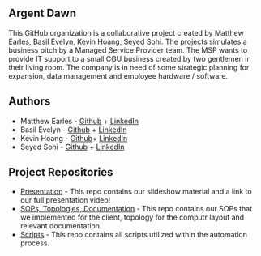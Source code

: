 ## Argent Dawn

This GitHub organization is a collaborative project created by Matthew Earles, Basil Evelyn, Kevin Hoang, Seyed Sohi. The projects simulates a business pitch by a Managed Service Provider team. The MSP wants to provide IT support to a small 
 CGU business created by two gentlemen in their living room. The company is in need of some strategic planning for expansion, data management and employee hardware / software.

## Authors

* Matthew Earles - [Github](https://github.com/Matt01965) + [LinkedIn](www.linkedin.com/in/matthew-earles) 
* Basil Evelyn - [Github](https://github.com/Copperlitt) + [LinkedIn](https://www.linkedin.com/in/basil-evelyn-455201262/)
* Kevin Hoang - [Github](https://github.com/KevinVanHoang)+ [LinkedIn](https://www.linkedin.com/in/kevinvanhoang/)
* Seyed Sohi - [Github](https://github.com/armoon1) + [LinkedIn](http://www.linkedin.com/in/seyed-sohi)

## Project Repositories

* [Presentation](https://github.com/Argent-Daw/Presentation) - This repo contains our slideshow material and a link to our full presentation video!
* [SOPs, Topologies, Documentation](https://github.com/Argent-Daw/SOP-Topologies-Documentation) - This repo contains our SOPs that we implemented for the client, topology for the computr layout and relevant documentation.
* [Scripts](https://github.com/Argent-Daw/Scripts) - This repo contains all scripts utilized within the automation process.

  
